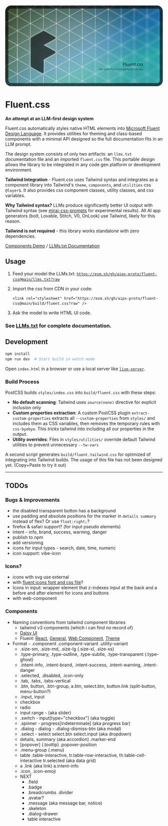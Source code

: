 ![Fluent css hero image with fluent logo and rainbow hex pattern](./assets/fluent-css-hero.png)

# Fluent.css

**An attempt at an LLM-first design system**

Fluent.css automatically styles native HTML elements into [Microsoft Fluent Design Language](https://fluent2.microsoft.design/). It provides utilities for theming and class-based components with a minimal API designed so the full documentation fits in an LLM prompt.

The design system consists of only two artifacts: an `llms.txt` documentation file and an imported `fluent.css` file. This portable design allows the library to be integrated in any code gen platform or development environment.

**Tailwind Integration** - Fluent.css uses Tailwind syntax and integrates as a component library into Tailwind's `theme`, `components`, and `utilities` css `@layer`s. It also provides css component classes, utility classes, and css variables.

**Why Tailwind syntax?** LLMs produce significantly better UI output with Tailwind syntax (see [mirai-css-prompts](https://github.com/aipx-proto/mirai-css-prompts) for experimental results). All AI app generators (bolt, Lovable, Stitch, V0, OnLook) use Tailwind, likely for this reason.

**Tailwind is not required** - this library works standalone with zero dependencies.

[Components Demo](https://aipx-proto.github.io/fluent-css/) / [LLMs.txt Documentation](./llms.txt)

## Usage
1. Feed your model the LLMs.txt: [`https://esm.sh/gh/aipx-proto/fluent-css@main/llms.txt?raw`](https://esm.sh/gh/aipx-proto/fluent-css@main/llms.txt?raw)

2. Import the css from CDN in your code:

   ```
   <link rel="stylesheet" href="https://esm.sh/gh/aipx-proto/fluent-css@main/build/fluent.css?raw" />
   ```

3. Ask the model to write HTML UI code.

### See [LLMs.txt](./llms.txt) for complete documentation.

## Development

```bash
npm install
npm run dev  # Start build in watch mode
```

Open `index.html` in a browser or use a local server like [`live-server`](https://www.npmjs.com/package/live-server).

### Build Process

PostCSS builds `styles/index.css` into `build/fluent.css` with these steps:

- **No default scanning**: Tailwind uses `source(none)` directive for explicit inclusion only
- **Custom properties extraction**: A custom PostCSS plugin `extract-custom-properties` extracts all `--custom-properties` from `styles/` and includes them as CSS variables, then removes the temporary rules with `css-byebye`. This _tricks_ tailwind into including all our properties in the output.
- **Utility overrides**: Files in `styles/utilities/` override default Tailwind utilities to prevent unnecessary `--tw-vars`

A second script generates `build/fluent.tailwind.css` for optimized of integrating into Tailwind builds. The usage of this file has not been designed yet. (Copy+Paste to try it out)

---

## TODOs

### Bugs & Improvements

- the disabled transparent button has a background
- use padding and absolute positions for the marker in `details summary` instead of flex? Or use `float:right;`?
- firefox & safari support? (for input pseudo elements)
- intent - info, brand, success, warning, danger
- publish to npm
- add versioning
- icons for input types - search, date, time, numeric
- icon support: vibe-icon

### Icons?

- icons with svg use external
- with [fluent icons font and css file](https://github.com/microsoft/fluentui-system-icons/blob/cd860cfdb9c60f6b731f6164b21e04909b23178e/fonts/FluentSystemIcons-Resizable.css)?
- Icons in input: wrapper element that z-indexes input at the back and a before and after element for icons and buttons
- with web-component

### Components

- Naming conventions from tailwind component libraries
  - tailwind v3 components (which i can find no record of)
  - [Daisy UI](https://daisyui.com/)
  - Fluent: [React](https://react.fluentui.dev/), [General](https://fluent2.microsoft.design/), [Web Component](https://web-components.fluentui.dev/), [Theme](https://react.fluentui.dev/iframe.html?viewMode=docs&id=theme-theme-designer--docs)
- Format - .component .component-variant .utility-variant
  - .size-sm, .size-md, .size-lg (.size-xl, .size-xs)
  - .type-primary, .type-outline, .type-subtle, .type-transparent (.type-ghost)
  - .intent-info, .intent-brand, .intent-success, .intent-warning, .intent-danger
  - .selected, .disabled, .icon-only
  - .tab, .tabs, .tabs-vertical
  - .btn, button, .btn-group, a.btn, select.btn, button.link (split-button, menu-button?)
  - .input, input
  - checkbox
  - radio
  - input range - (aka slider)
  - .switch - input[type="checkbox"] (aka toggle)
  - .spinner - progress[indeterminate] (aka progress bar)
  - .dialog - dialog - .dialog-dismiss-btn (aka modal)
  - .select - select select.btn select.input (aka dropdown)
  - details, summary (aka accordion) .marker-end
  - [popover] (.tooltip) .popover-position
  - .menu-group (.menu)
  - table .table-interactive, tr.table-row-interactive, th.table-cell-interactive tr.selected (aka data grid)
  - a .link (aka link) a.intent-info
  - .icon, .icon-emoji
  - NEXT
    - .field
    - .badge
    - .breadcrumbs .divider
    - .avatar?
    - .message (aka message bar, notice)
    - .skeleton
    - .dialog-drawer
    - table interactive
